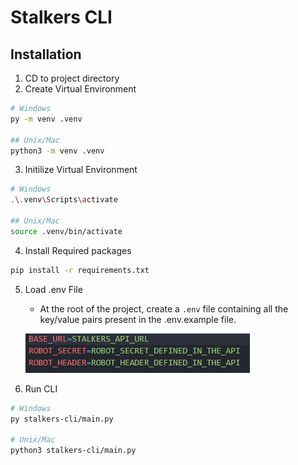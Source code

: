 # Stalkers CLI

## Installation
1. CD to project directory
2. Create Virtual Environment
```bash
# Windows
py -m venv .venv

## Unix/Mac
python3 -m venv .venv
```
3. Initilize Virtual Environment
```bash
# Windows
.\.venv\Scripts\activate

## Unix/Mac
source .venv/bin/activate
```
4. Install Required packages
```bash
pip install -r requirements.txt
```
5. Load .env File
    - At the root of the project, create a `.env` file containing all the key/value pairs present in the .env.example file.

    ![.env.example file](docs/image.png)

6. Run CLI
```bash
# Windows
py stalkers-cli/main.py

# Unix/Mac
python3 stalkers-cli/main.py
```